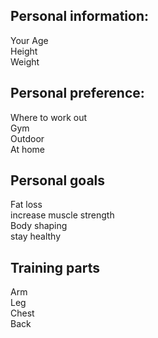 

## Personal information:
Your Age  
Height  
Weight  

## Personal preference:
Where to work out  
  Gym  
  Outdoor  
  At home  

## Personal goals
	
  Fat loss  
  increase muscle strength  
  Body shaping  
  stay healthy  

## Training parts
  Arm  
  Leg  
  Chest  
  Back  
